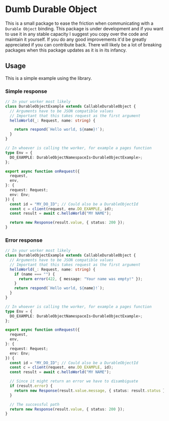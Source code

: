 # Dumb Durable Object
This is a small package to ease the friction when communicating with a `Durable Object` binding. This package is under development and if you want to use it in any stable capacity I suggest you copy over the code and maintain it yourself. If you do any good improvements it'd be greatly appreciated if you can contribute back. There will likely be a lot of breaking packages when this package updates as it is in its infancy.

## Usage
This is a simple example using the library.

### Simple response
```ts
// In your worker most likely
class DurableObjectExample extends CallableDurableObject {
  // Arguments have to be JSON compatible values
  // Important that this takes request as the first argument
  helloWorld(_: Request, name: string) { 

    return respond(`Hello world, ${name}!`);
  }
}

// In whoever is calling the worker, for example a pages function
type Env = {
  DO_EXAMPLE: DurableObjectNamespaceIs<DurableObjectExample>;
};

export async function onRequest({
  request,
  env,
}: {
  request: Request;
  env: Env;
}) {
  const id = "MY_DO_ID"; // Could also be a DurableObjectId
  const c = client(request, env.DO_EXAMPLE, id);
  const result = await c.helloWorld("MY NAME");

  return new Response(result.value, { status: 200 });
}
```

### Error response
```ts
// In your worker most likely
class DurableObjectExample extends CallableDurableObject {
  // Arguments have to be JSON compatible values
  // Important that this takes request as the first argument
  helloWorld(_: Request, name: string) {
    if (name === "") {
      return error(422, { message: "Your name was empty!" });
    }
    return respond(`Hello world, ${name}!`);
  }
}

// In whoever is calling the worker, for example a pages function
type Env = {
  DO_EXAMPLE: DurableObjectNamespaceIs<DurableObjectExample>;
};

export async function onRequest({
  request,
  env,
}: {
  request: Request;
  env: Env;
}) {
  const id = "MY_DO_ID"; // Could also be a DurableObjectId
  const c = client(request, env.DO_EXAMPLE, id);
  const result = await c.helloWorld("MY NAME");

  // Since it might return an error we have to disambiguate
  if (result.error) {
    return new Response(result.value.message, { status: result.status });
  }

  // The successful path
  return new Response(result.value, { status: 200 });
}
```